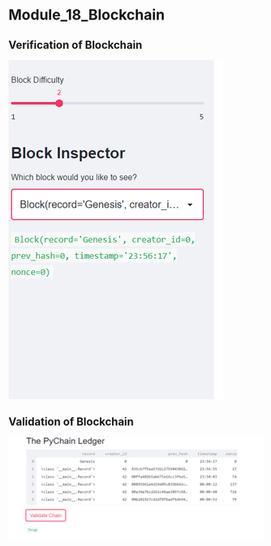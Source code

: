 # Module_18_Blockchain

## Verification of Blockchain
![Verification_of_Blockchain](Module_18\images\verify_blockchain.gif)

## Validation of Blockchain
![Validation_of_Blockchain](Module_18\images\validate_blockchain.PNG)